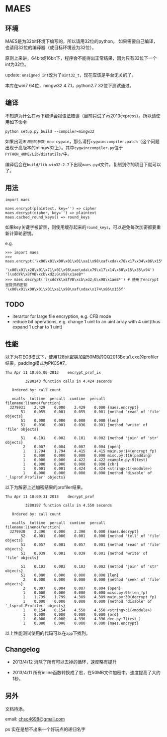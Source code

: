 MAES
====

环境
----

MAES是为32bit环境下编写的，所以请用32位的python。
如果需要自己编译，也请用32位的编译器（或目标环境设为32位）。

原则上来讲，64bit或16bit下，程序会不能得出正常结果，因为只有32位下一个int为32位。

update: `unsigned int`改为了`uint32_t`，现在应该是平台无关的了。

本库在win7 64位，mingw32 4.7.1，python2.7 32位下测试通过。


编译
----

不知道为什么在vs下编译会报语法错误（目前只试了vs2013express）。所以请使用如下命令

    python setup.py build --compiler=mingw32

如果出现`未识别的参数-mno-cygwin`，那么请打`cygwinccompiler.patch`（这个问题出现于高版本的mingw32上）。其中`cygwinccompiler.py`位于`PYTHON_HOME/Lib/distutils/`中。

编译后会在`build/lib.win32-2.7`下出现`maes.pyd`文件，复制到你的项目下就可以了。


用法
----

    import maes

    maes.encrypt(plaintext, key='') => cipher
    maes.decrypt(cipher, key='') => plaintext
    maes.cached_round_keys() => round_keys

如果key关键字被留空，则使用缓存起来的`round_keys`，可以避免每次加密都要重新计算轮密钥。

e.g.

    >>> import maes
    >>> maes.encrypt('\x00\x01\x00\x01\x01\xa1\x98\xaf\xda\x78\x17\x34\x86\x15\x35\x66',
                     '\x00\x01\x20\x01\x71\x01\x98\xae\xda\x79\x17\x14\x60\x15\x35\x94')
    'l\xddYk\x8fVB\xcb\xd2;G\x98\x1aeB*'
    >>> maes.decrypt('l\xddYk\x8fVB\xcb\xd2;G\x98\x1aeB*') # 使用了encrypt里提供的密钥
    '\x00\x01\x00\x01\x01\xa1\x98\xaf\xdax\x174\x86\x155f'


TODO
----

* iterartor for large file encryption, e.g. CFB mode
* reduce bit operations, e.g. change 1 uint to an uint array with 4 uint(thus expand 1 uchar to 1 uint)


性能
----

以下为在ECB模式下，使用128bit密钥加密50MB的QQ2013Beta1.exe的profiler结果。padding模式为PKCS#7。

    Thu Apr 11 10:05:00 2013    encrypt_prof_ix

             3280143 function calls in 4.424 seconds

       Ordered by: call count

       ncalls  tottime  percall  cumtime  percall filename:lineno(function)
      3279931    2.429    0.000    2.429    0.000 {maes.encrypt}
           51    0.055    0.001    0.055    0.001 {method 'read' of 'file' objects}
           51    0.000    0.000    0.000    0.000 {len}
           51    0.036    0.001    0.036    0.001 {method 'write' of 'file' objects}

           51    0.101    0.002    0.101    0.002 {method 'join' of 'str' objects}
            2    0.007    0.004    0.007    0.004 {open}
            1    1.794    1.794    4.415    4.415 main.py:14(encrypt_fp)
            1    0.000    0.000    0.000    0.000 misc.py:116(padding)
            1    0.000    0.000    4.422    4.422 example.py:9(test)
            1    0.000    0.000    0.000    0.000 {chr}
            1    0.001    0.001    4.424    4.424 <string>:1(<module>)
            1    0.000    0.000    0.000    0.000 {method 'disable' of '_lsprof.Profiler' objects}

以下为解密上述加密结果的profiler结果。

    Thu Apr 11 10:09:31 2013    decrypt_prof

             3280197 function calls in 4.550 seconds

       Ordered by: call count

       ncalls  tottime  percall  cumtime  percall filename:lineno(function)
      3279930    2.390    0.000    2.390    0.000 {maes.decrypt}
           52    0.001    0.000    0.001    0.000 {method 'tell' of 'file' objects}
           51    0.057    0.001    0.057    0.001 {method 'read' of 'file' objects}
           51    0.039    0.001    0.039    0.001 {method 'write' of 'file' objects}

           51    0.103    0.002    0.103    0.002 {method 'join' of 'str' objects}
           51    0.000    0.000    0.000    0.000 {len}
            2    0.000    0.000    0.000    0.000 {method 'seek' of 'file' objects}
            2    0.007    0.004    0.007    0.004 {open}
            1    0.000    0.000    0.000    0.000 misc.py:95(len_fp)
            1    1.799    1.799    4.389    4.389 main.py:30(decrypt_fp)
            1    0.000    0.000    0.000    0.000 {method 'disable' of '_lsprof.Profiler' objects}
            1    0.154    0.154    4.550    4.550 <string>:1(<module>)
            1    0.000    0.000    0.000    0.000 {ord}
            1    0.000    0.000    4.396    4.396 dec.py:7(test_)
            1    0.000    0.000    0.000    0.000 {maes.encrypt}

以上性能测试使用的代码可以在`app`下找到。


Changelog
---------

* 2013/4/12 消除了所有可以去掉的循环，速度略有提升

* 2013/4/11 所有inline函数转换成了宏，在50MB文件加密中，速度提高了大约1秒。



另外
----

文档待添。

email: chsc4698@gmail.com

ps 实在是想不出来一个好玩点的递归名字


